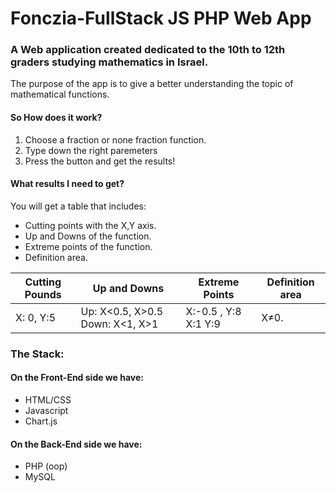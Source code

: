 # Fonczia-FullStack JS PHP Web App

### A Web application created dedicated to the 10th to 12th graders studying mathematics in Israel. 
The purpose of the app is to give a better understanding the topic of mathematical functions.

#### So How does it work?
1. Choose a fraction or none fraction function.
1. Type down the right paremeters
1. Press the button and get the results!

#### What results I need to get?

You will get a table that includes:
* Cutting points with the X,Y axis.
* Up and Downs of the function. 
* Extreme points of the function.
* Definition area.

Cutting Pounds | Up and Downs | Extreme Points | Definition area
------------ | ------------- | ------------- | ------------- 
X: 0, Y:5 | Up: X<0.5, X>0.5 Down: X<1, X>1 | X:-0.5 , Y:8  X:1 Y:9 | X≠0.


### The Stack:

#### On the Front-End side we have:
* HTML/CSS
* Javascript
* Chart.js

#### On the Back-End side we have:
* PHP (oop)
* MySQL



